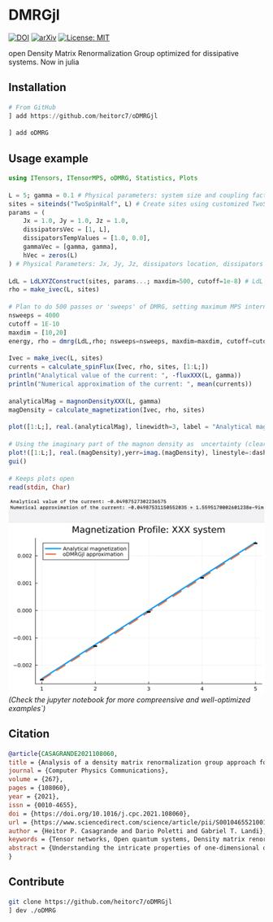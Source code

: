 # DMRGjl 

[![DOI](https://zenodo.org/badge/DOI/10.1016/j.cpc.2021.108060.svg)](https://doi.org/10.1016/j.cpc.2021.108060)
[![arXiv](https://img.shields.io/badge/arXiv-1234.56789-b31b1b.svg)](https://arxiv.org/abs/2009.08200)
[![License: MIT](https://img.shields.io/badge/License-MIT-yellow.svg)](https://opensource.org/licenses/MIT)

open Density Matrix Renormalization Group optimized for dissipative systems. Now in julia

## Installation
```julia
# From GitHub
] add https://github.com/heitorc7/oDMRGjl

] add oDMRG
```

## Usage example
```julia
using ITensors, ITensorMPS, oDMRG, Statistics, Plots

L = 5; gamma = 0.1 # Physical parameters: system size and coupling factor gamma
sites = siteinds("TwoSpinHalf", L) # Create sites using customized TwoSpinHalf sites
params = (
    Jx = 1.0, Jy = 1.0, Jz = 1.0,
    dissipatorsVec = [1, L],
    dissipatorsTempValues = [1.0, 0.0],
    gammaVec = [gamma, gamma],
    hVec = zeros(L)
) # Physical Parameters: Jx, Jy, Jz, dissipators location, dissipators temperature, coupling vector, magnetic field

LdL = LdLXYZConstruct(sites, params...; maxdim=500, cutoff=1e-8) # LdL MPO constructor
rho = make_ivec(L, sites)

# Plan to do 500 passes or 'sweeps' of DMRG, setting maximum MPS internal dimensions for each sweep and maximum truncation cutoff used when adapting internal dimensions:
nsweeps = 4000
cutoff = 1E-10
maxdim = [10,20]
energy, rho = dmrg(LdL,rho; nsweeps=nsweeps, maxdim=maxdim, cutoff=cutoff)

Ivec = make_ivec(L, sites)
currents = calculate_spinFlux(Ivec, rho, sites, [1:L;])
println("Analytical value of the current: ", -fluxXXX(L, gamma))
println("Numerical approximation of the current: ", mean(currents))

analyticalMag = magnonDensityXXX(L, gamma)
magDensity = calculate_magnetization(Ivec, rho, sites)

plot([1:L;], real.(analyticalMag), linewidth=3, label = "Analytical magnetization")

# Using the imaginary part of the magnon density as  uncertainty (clearly an overestimatation)
plot!([1:L;], real.(magDensity),yerr=imag.(magDensity), linestyle=:dash, linewidth=3, title = "Magnetization Profile: XXX system", label = "oDMRGjl approximation")
gui()

# Keeps plots open
read(stdin, Char)
```
![Example Plot](src/examples/examplePlotN-5.png) *(Check the jupyter notebook for more compreensive and well-optimized examples`)*

## Citation
```bibtex
@article{CASAGRANDE2021108060,
title = {Analysis of a density matrix renormalization group approach for transport in open quantum systems},
journal = {Computer Physics Communications},
volume = {267},
pages = {108060},
year = {2021},
issn = {0010-4655},
doi = {https://doi.org/10.1016/j.cpc.2021.108060},
url = {https://www.sciencedirect.com/science/article/pii/S0010465521001727},
author = {Heitor P. Casagrande and Dario Poletti and Gabriel T. Landi},
keywords = {Tensor networks, Open quantum systems, Density matrix renormalization group},
abstract = {Understanding the intricate properties of one-dimensional quantum systems coupled to multiple reservoirs poses a challenge to both analytical approaches and simulation techniques. Fortunately, density matrix renormalization group-based tools, which have been widely used in the study of closed systems, have also been recently extended to the treatment of open systems. We present an implementation of such method based on state-of-the-art matrix product state (MPS) and tensor network methods, that produces accurate results for a variety of combinations of parameters. Unlike most approaches, which use the time-evolution to reach the steady-state, we focus on an algorithm that is time-independent and focuses on recasting the problem in exactly the same language as the standard Density Matrix Renormalization Group (DMRG) algorithm, initially put forward in [1]. Hence, it can be readily exported to any of the available DMRG platforms. We show that this implementation is suited for studying thermal transport in one-dimensional systems. As a case study, we focus on the XXZ quantum spin chain and benchmark our results by comparing the spin current and magnetization profiles with analytical results. We then explore beyond what can be computed analytically. Our code is freely available on github at [2].}
}
```

## Contribute
```bash
git clone https://github.com/heitorc7/oDMRGjl
] dev ./oDMRG
```
